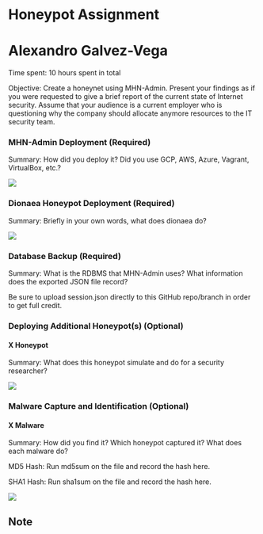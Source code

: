 # Honeypot Assignment
# Alexandro Galvez-Vega

Time spent: 10 hours spent in total

Objective: Create a honeynet using MHN-Admin. Present your findings as if you were requested to give a brief report of the current state of Internet security. Assume that your audience is a current employer who is questioning why the company should allocate anymore resources to the IT security team.

### MHN-Admin Deployment (Required)

Summary: How did you deploy it? Did you use GCP, AWS, Azure, Vagrant, VirtualBox, etc.?

<img src="mhn-admin.gif">

### Dionaea Honeypot Deployment (Required)

Summary: Briefly in your own words, what does dionaea do?

<img src="dionaea-honeypot.gif">

### Database Backup (Required) 

Summary: What is the RDBMS that MHN-Admin uses? What information does the exported JSON file record?

Be sure to upload session.json directly to this GitHub repo/branch in order to get full credit.

### Deploying Additional Honeypot(s) (Optional)

#### X Honeypot

Summary: What does this honeypot simulate and do for a security researcher?

<img src="x-honeypot.gif">

### Malware Capture and Identification (Optional)

#### X Malware

Summary: How did you find it? Which honeypot captured it? What does each malware do?

MD5 Hash: Run md5sum on the file and record the hash here.

SHA1 Hash: Run sha1sum on the file and record the hash here.

<img src="x-malware.gif">

## Note